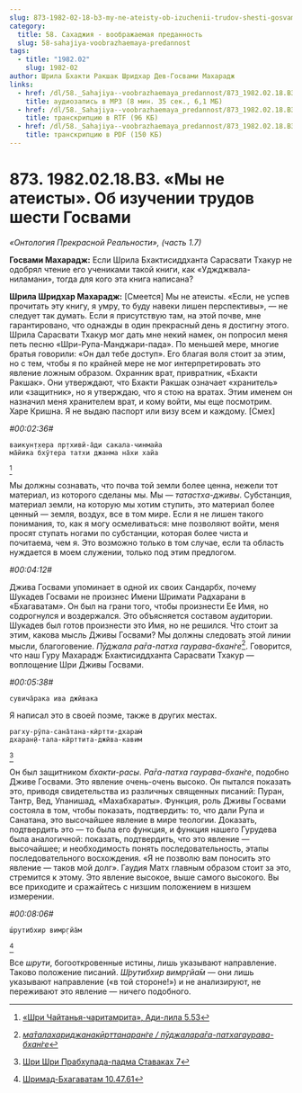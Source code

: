 ```yaml
---
slug: 873-1982-02-18-b3-my-ne-ateisty-ob-izuchenii-trudov-shesti-gosvami
category:
  title: 58. Сахаджия - воображаемая преданность
  slug: 58-sahajiya-voobrazhaemaya-predannost
tags:
  - title: "1982.02"
    slug: 1982-02
author: Шрила Бхакти Ракшак Шридхар Дев-Госвами Махарадж
links:
  - href: /dl/58._Sahajiya--voobrazhaemaya_predannost/873_1982.02.18.B3_SridharMj_My_ne_ateisty_Ob_izuchenii_trudov_shesti_Gosvami.mp3
    title: аудиозапись в MP3 (8 мин. 35 сек., 6,1 МБ)
  - href: /dl/58._Sahajiya--voobrazhaemaya_predannost/873_1982.02.18.B3_SridharMj_My_ne_ateisty_Ob_izuchenii_trudov_shesti_Gosvami.rtf
    title: транскрипцию в RTF (96 КБ)
  - href: /dl/58._Sahajiya--voobrazhaemaya_predannost/873_1982.02.18.B3_SridharMj_My_ne_ateisty_Ob_izuchenii_trudov_shesti_Gosvami.pdf
    title: транскрипцию в PDF (150 КБ)
---
```


# 873. 1982.02.18.B3. «Мы не атеисты». Об изучении трудов шести Госвами

*«Онтология Прекрасной Реальности», (часть 1.7)*

**Госвами Махарадж:** Если Шрила Бхактисиддханта Сарасвати Тхакур не одобрял чтение его учениками такой книги, как «Уджджвала-ниламани», тогда для кого эта книга написана?

**Шрила Шридхар Махарадж:** [Смеется] Мы не атеисты. «Если, не успев прочитать эту книгу, я умру, то буду навеки лишен перспективы», — не следует так думать. Если я присутствую там, на этой почве, мне гарантировано, что однажды в один прекрасный день я достигну этого. Шрила Сарасвати Тхакур мог дать мне некий намек, он попросил меня петь песню «Шри-Рупа-Манджари-пада». По меньшей мере, многие братья говорили: «Он дал тебе доступ». Его благая воля стоит за этим, но с тем, чтобы я по крайней мере не мог интерпретировать это явление ложным образом. Охранник врат, привратник, «Бхакти Ракшак». Они утверждают, что Бхакти Ракшак означает «хранитель» или «защитник», но я утверждаю, что я стою на вратах. Этим именем он назначил меня хранителем врат, и кому войти, мы еще посмотрим. Харе Кришна. Я не выдаю паспорт или визу всем и каждому. [Смех]

*#00:02:36#*

    ваикун̣т̣хера пр̣тхивй-а̄ди сакала-чинмайа
    ма̄йика бхӯтера татхи джанма на̄хи хайа
[^_ftn1]

Мы должны сознавать, что почва той земли более ценна, нежели тот материал, из которого сделаны мы. Мы — *татастха-дживы*. Субстанция, материал земли, на которую мы хотим ступить, это материал более ценный — земля, воздух, все в том мире. Если я не лишен такого понимания, то, как я могу осмеливаться: мне позволяют войти, меня просят ступать ногами по субстанции, которая более чиста и почитаема, чем я. Это возможно только в том случае, если та область нуждается в моем служении, только под этим предлогом.

*#00:04:12#*

Джива Госвами упоминает в одной их своих Сандарбх, почему Шукадев Госвами не произнес Имени Шримати Радхарани в «Бхагаватам». Он был на грани того, чтобы произнести Ее Имя, но содрогнулся и воздержался. Это объясняется составом аудитории. Шукадев был готов произнести это Имя, но не решился. Что стоит за этим, какова мысль Дживы Госвами? Мы должны следовать этой линии мысли, благоговение. *Пӯджала ра̄га-патха гаурава-бхан̇ге*[^_ftn2]. Говорится, что наш Гуру Махарадж Бхактисиддханта Сарасвати Тхакур — воплощение Шри Дживы Госвами.

*#00:05:38#*

    сувича̄рака ива джӣвака

Я написал это в своей поэме, также в других местах.

    рагху-рӯпа-сана̄тана-кӣртти-дхарам̇
    дхаран̣ӣ-тала-кӣрттита-джӣва-кавим
[^_ftn3]

Он был защитником *бхакти-расы*. *Ра̄га-патха гаурава-бхан̇ге*, подобно Дживе Госвами. Это явление очень-очень высоко. Он пытался показать это, приводя свидетельства из различных священных писаний: Пуран, Тантр, Вед, Упанишад, «Махабхараты». Функция, роль Дживы Госвами состояла в том, чтобы показать, подтвердить: то, что дали Рупа и Санатана, это высочайшее явление в мире теологии. Доказать, подтвердить это — то была его функция, и функция нашего Гурудева была аналогичной: показать, подтвердить, что это явление — высочайшее; и необходимость понять последовательность, этапы последовательного восхождения. «Я не позволю вам поносить это явление — таков мой долг». Гаудия Матх главным образом стоит за это, стремится к этому. Это явление высокое, выше самого высокого. Вы все приходите и сражайтесь с низшим положением в низшем измерении.

*#00:08:06#*

    ш́рутибхир вимр̣гйа̄м
[^_ftn4]

Все *шрути*, богооткровенные истины, лишь указывают направление. Таково положение писаний. *Ш́рутибхир вимр̣гйа̄м* — они лишь указывают направление («в той стороне!») и не анализируют, не переживают это явление — ничего подобного.



[^_ftn1]: [«Шри Чайтанья-чаритамрита», Ади-лила 5.53](../notes/shri-chajtanya-charitamrita-adi-lila/shri-chajtanya-charitamrita-adi-lila-5-53.md)

[^_ftn2]: [*ма̄талахариджанакӣрттанаран̇ге / пӯджалара̄га-патхагаурава-бхан̇ге*](../notes/shloka/matalaharidzhanakjorttanarange-pudzhalaraga-pathagaurava-bhange.md)

[^_ftn3]: [Шри Шри Прабхупада-падма Ставаках 7](../notes/shri-shri-prabhupada-padma-stavakah/shri-shri-prabhupada-padma-stavakah-7.md)

[^_ftn4]: [Шримад-Бхагаватам 10.47.61](../notes/shrimad-bhagavatam/shrimad-bhagavatam-10-47-61.md)
